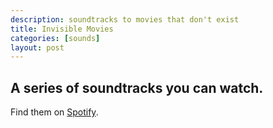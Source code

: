 ```yaml
---
description: soundtracks to movies that don't exist
title: Invisible Movies
categories: [sounds]
layout: post
---
```


## A series of soundtracks you can watch. 

Find them on [Spotify](https://open.spotify.com/user/artofabraxas/playlists).